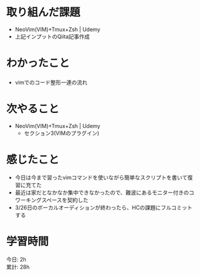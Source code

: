 # 取り組んだ課題     
- NeoVim(VIM)+Tmux+Zsh | Udemy 
- 上記インプットのQiita記事作成
# わかったこと   
### 
- vimでのコード整形一連の流れ
# 次やること
- NeoVim(VIM)+Tmux+Zsh | Udemy
  - セクション3(VIMのプラグイン)
# 感じたこと
- 今日は今まで習ったvimコマンドを使いながら簡単なスクリプトを書いて復習に充てた
- 最近は家だとなかなか集中できなかったので、難波にあるモニター付きのコワーキングスペースを契約した
- 3/26日のボーカルオーディションが終わったら、HCの課題にフルコミットする
# 学習時間  
今日: 2h  
累計: 28h 